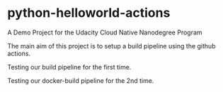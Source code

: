 # python-helloworld-actions
A Demo Project for the Udacity Cloud Native Nanodegree Program

The main aim of this project is to setup a build pipeline  using the github actions.

Testing our build pipeline for the first time.

Testing our docker-build pipeline for the 2nd time.
